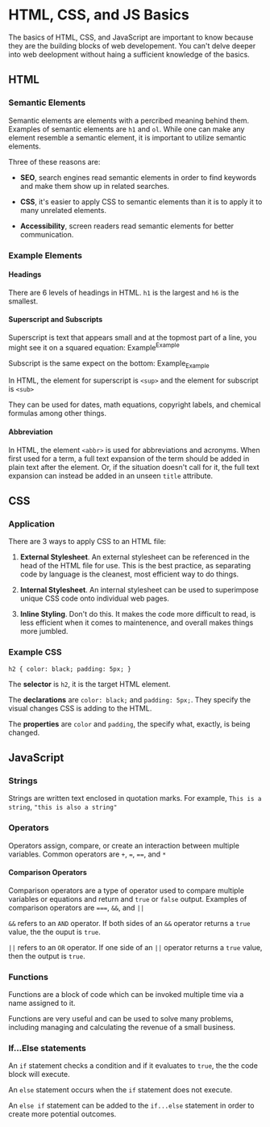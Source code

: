 # HTML, CSS, and JS Basics

The basics of HTML, CSS, and JavaScript are important to know because they are the building blocks of web developement. You can't delve deeper into web deelopment without haing a sufficient knowledge of the basics.

## HTML

### Semantic Elements

Semantic elements are elements with a percribed meaning behind them. Examples of semantic elements are `h1` and `ol`. While one can make any element resemble a semantic element, it is important to utilize semantic elements.

Three of these reasons are:

+ **SEO**, search engines read semantic elements in order to find keywords and make them show up in related searches. 

+ **CSS**, it's easier to apply CSS to semantic elements than it is to apply it to many unrelated elements.

+ **Accessibility**, screen readers read semantic elements for better communication.

### Example Elements

#### Headings

There are 6 levels of headings in HTML. `h1` is the largest and `h6` is the smallest.

#### Superscript and Subscripts

Superscript is text that appears small and at the topmost part of a line, you might see it on a squared equation: Example<sup>Example</sup>

Subscript is the same expect on the bottom: Example<sub>Example</sub>

In HTML, the element for superscript is `<sup>` and the element for subscript is `<sub>`

They can be used for dates, math equations, copyright labels, and chemical formulas among other things.

#### Abbreviation

In HTML, the element `<abbr>` is used for abbreviations and acronyms. When first used for a term, a full text expansion of the term should be added in plain text after the element. Or, if the situation doesn't call for it, the full text expansion can instead be added in an unseen `title` attribute.

## CSS

### Application

There are 3 ways to apply CSS to an HTML file:

1. **External Stylesheet**. An external stylesheet can be referenced in the head of the HTML file for use. This is the best practice, as separating code by language is the cleanest, most efficient way to do things.

2. **Internal Stylesheet**. An internal stylesheet can be used to superimpose unique CSS code onto individual web pages.

3. **Inline Styling**. Don't do this. It makes the code more difficult to read, is less efficient when it comes to maintenence, and overall makes things more jumbled.

### Example CSS

`h2 {
    color: black;
    padding: 5px;
}`

The **selector** is `h2`, it is the target HTML element.

The **declarations** are `color: black;` and `padding: 5px;`. They specify the visual changes CSS is adding to the HTML.

The **properties** are `color` and `padding`, the specify what, exactly, is being changed.

## JavaScript

### Strings

Strings are written text enclosed in quotation marks. For example, ``This is a string``, `"this is also a string"`

### Operators

Operators assign, compare, or create an interaction between multiple variables. Common operators are `+`, `=`, `==`, and `*`

#### Comparison Operators

Comparison operators are a type of operator used to compare multiple variables or equations and return and `true` or `false` output. Examples of comparison operators are `===`, `&&`, and `||`

`&&` refers to an `AND` operator. If both sides of an `&&` operator returns a `true` value, the the ouput is `true`.

`||` refers to an `OR` operator. If one side of an `||` operator returns a `true` value, then the output is `true`.

### Functions

Functions are a block of code which can be invoked multiple time via a name assigned to it.

Functions are very useful and can be used to solve many problems, including managing and calculating the revenue of a small business.

### If...Else statements

An `if` statement checks a condition and if it evaluates to `true`, the the code block will execute.

An `else` statement occurs when the `if` statement does not execute.

An `else if` statement can be added to the `if...else` statement in order to create more potential outcomes.
